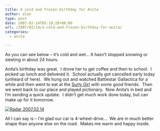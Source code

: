 ```yaml
---
title: A cold and frozen birthday for Anita
author: alan
type: post
date: 2007-02-14T05:19:28+00:00
url: /2007/02/14/a-cold-and-frozen-birthday-for-anita/
categories:
  - anita

---
```

As you can see below &#8211; it&#8217;s cold and wet&#8230; It hasn&#8217;t stopped snowing or sleeting in about 24 hours.

Anita&#8217;s birthday was great.  I drove her to get coffee and then to school.  I picked up lunch and delivered it.  School actually got cancelled early today (unheard of here).  We hung out and watched Battlestar Gallactica for a while and then went to eat at the [Surly Girl][1] with some good friends.  Then we went back to our place and played pictionary.  Now Anita&#8217;s in bed and I&#8217;m sending a quick update.  I didn&#8217;t get much work done today, but can make up for it tomorrow.

[<img src="https://zeroasterisk.com/wp-content/uploads/2007/02/img-0002.png" alt="Radar 2007.02.14" border="0" />][2]

All I can say is &#8211; I&#8217;m glad our car is 4-wheel-drive&#8230;  We are in much better shape than anyone else on the road.  Makes me warm and happy inside.


 [1]: http://www.surlygirlsaloon.com/ "Surly Girl"
 [2]: https://zeroasterisk.com/wp-content/uploads/2007/02/img-0002.png "Radar 2007.02.14"

